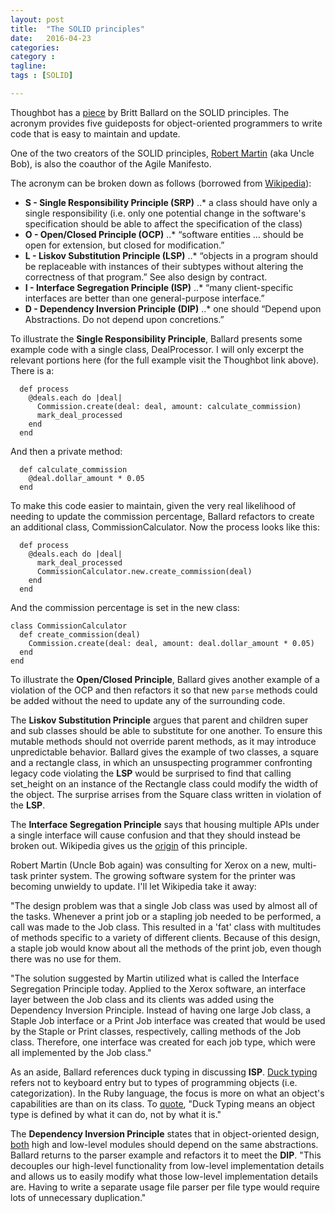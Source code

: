 ```yaml
---
layout: post
title:  "The SOLID principles"
date:   2016-04-23
categories:
category :
tagline:
tags : [SOLID]

---
```


Thoughbot has a [piece](https://robots.thoughtbot.com/back-to-basics-solid) by
Britt Ballard on the SOLID principles. The acronym provides five guideposts for
object-oriented programmers to write code that is easy to maintain and update.

One of the two creators of the SOLID principles, [Robert Martin](https://en.wikipedia.org/wiki/Robert_Cecil_Martin)
(aka Uncle Bob), is also the coauthor of the Agile Manifesto.

The acronym can be broken down as follows (borrowed from [Wikipedia](https://en.wikipedia.org/wiki/SOLID_(object-oriented_design))):

* **S - Single Responsibility Principle (SRP)**
..*  a class should have only a single responsibility (i.e. only one potential change in the software's specification should be able to affect the specification of the class)
* **O - Open/Closed Principle (OCP)**
..*  “software entities … should be open for extension, but closed for modification.”
* **L - Liskov Substitution Principle (LSP)**
..*  “objects in a program should be replaceable with instances of their subtypes without altering the correctness of that program.” See also design by contract.
* **I - Interface Segregation Principle (ISP)**
..*  “many client-specific interfaces are better than one general-purpose interface.”
* **D - Dependency Inversion Principle (DIP)**
..*  one should “Depend upon Abstractions. Do not depend upon concretions.”

To illustrate the **Single Responsibility Principle**, Ballard presents some example
code with a single class, DealProcessor. I will only excerpt the relevant
portions here (for the full example visit the Thoughbot link above). There is a:

```
  def process
    @deals.each do |deal|
      Commission.create(deal: deal, amount: calculate_commission)
      mark_deal_processed
    end
  end
```

And then a private method:

```  
  def calculate_commission
    @deal.dollar_amount * 0.05
  end
```

To make this code easier to maintain, given the very real likelihood of needing
to update the commission percentage, Ballard refactors to create an additional
class, CommissionCalculator. Now the process looks like this:

```
  def process
    @deals.each do |deal|
      mark_deal_processed
      CommissionCalculator.new.create_commission(deal)
    end
  end
```

And the commission percentage is set in the new class:

```
class CommissionCalculator
  def create_commission(deal)
    Commission.create(deal: deal, amount: deal.dollar_amount * 0.05)
  end
end
```

To illustrate the **Open/Closed Principle**, Ballard gives another example of a
violation of the OCP and then refactors it so that new `parse` methods could be
added without the need to update any of the surrounding code.

The **Liskov Substitution Principle** argues that parent and children super and
sub classes should be able to substitute for one another. To ensure this mutable
methods should not override parent methods, as it may introduce unpredictable
behavior. Ballard gives the example of two classes, a square and a rectangle
class, in which an unsuspecting programmer confronting legacy code violating the
**LSP** would be surprised to find that calling set_height on an instance of the
Rectangle class could modify the width of the object. The surprise arrises from
the Square class written in violation of the **LSP**.

The **Interface Segregation Principle** says that housing multiple APIs under a
single interface will cause confusion and that they should instead be broken out.
Wikipedia gives us the [origin](https://en.wikipedia.org/wiki/Interface_segregation_principle)
 of this principle.

Robert Martin (Uncle Bob again) was consulting for Xerox on a new, multi-task printer
system. The growing software system for the printer was becoming unwieldy to update.
I'll let Wikipedia take it away:

"The design problem was that a single Job class was used by almost all of the tasks. Whenever a print job or a stapling job needed to be performed, a call was made to the Job class. This resulted in a 'fat' class with multitudes of methods specific to a variety of different clients. Because of this design, a staple job would know about all the methods of the print job, even though there was no use for them.

"The solution suggested by Martin utilized what is called the Interface Segregation Principle today. Applied to the Xerox software, an interface layer between the Job class and its clients was added using the Dependency Inversion Principle. Instead of having one large Job class, a Staple Job interface or a Print Job interface was created that would be used by the Staple or Print classes, respectively, calling methods of the Job class. Therefore, one interface was created for each job type, which were all implemented by the Job class."

As an aside, Ballard references duck typing in discussing **ISP**. [Duck typing](https://en.wikipedia.org/wiki/Duck_typing) refers not to keyboard entry
but to types of programming objects (i.e. categorization). In the Ruby language,
the focus is more on what an object's capabilities are than on its class. To [quote](http://rubylearning.com/satishtalim/duck_typing.html), "Duck Typing
means an object type is defined by what it can do, not by what it is."

The **Dependency Inversion Principle** states that in object-oriented design,
[both](https://en.wikipedia.org/wiki/Dependency_inversion_principle) high and
low-level modules should depend on the same abstractions. Ballard returns to the
parser example and refactors it to meet the **DIP**. "This decouples our
high-level functionality from low-level implementation details and allows us to
easily modify what those low-level implementation details are. Having to write a
separate usage file parser per file type would require lots of unnecessary duplication."

